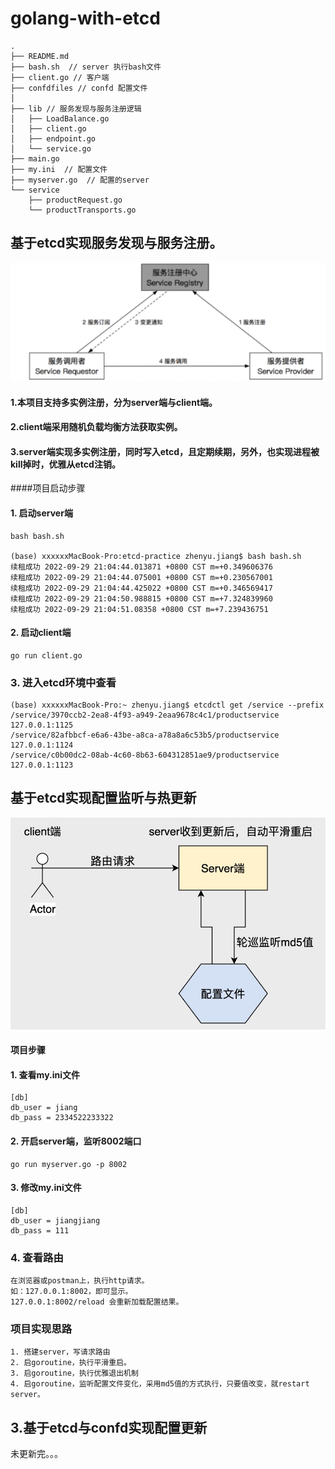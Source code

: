 # golang-with-etcd
```bigquery
.
├── README.md
├── bash.sh  // server 执行bash文件
├── client.go // 客户端
├── confdfiles // confd 配置文件
│   
├── lib // 服务发现与服务注册逻辑
│   ├── LoadBalance.go
│   ├── client.go
│   ├── endpoint.go
│   └── service.go
├── main.go
├── my.ini  // 配置文件
├── myserver.go  // 配置的server
└── service 
    ├── productRequest.go
    └── productTransports.go

```
## 基于etcd实现服务发现与服务注册。
![1](https://github.com/googs1025/golang-with-etcd/blob/main/image/82192dd67a584bc9828e24e9f27f4a96.png?ram=true)
#### 1.本项目支持多实例注册，分为server端与client端。
#### 2.client端采用随机负载均衡方法获取实例。
#### 3.server端实现多实例注册，同时写入etcd，且定期续期，另外，也实现进程被kill掉时，优雅从etcd注销。
####项目启动步骤
#### 1. 启动server端
```bigquery
bash bash.sh 

(base) xxxxxxMacBook-Pro:etcd-practice zhenyu.jiang$ bash bash.sh 
续租成功 2022-09-29 21:04:44.013871 +0800 CST m=+0.349606376
续租成功 2022-09-29 21:04:44.075001 +0800 CST m=+0.230567001
续租成功 2022-09-29 21:04:44.425022 +0800 CST m=+0.346569417
续租成功 2022-09-29 21:04:50.988815 +0800 CST m=+7.324839960
续租成功 2022-09-29 21:04:51.08358 +0800 CST m=+7.239436751
```
#### 2. 启动client端
```bigquery
go run client.go
```

### 3. 进入etcd环境中查看
```bigquery
(base) xxxxxxMacBook-Pro:~ zhenyu.jiang$ etcdctl get /service --prefix
/service/3970ccb2-2ea8-4f93-a949-2eaa9678c4c1/productservice
127.0.0.1:1125
/service/82afbbcf-e6a6-43be-a8ca-a78a8a6c53b5/productservice
127.0.0.1:1124
/service/c0b00dc2-08ab-4c60-8b63-604312851ae9/productservice
127.0.0.1:1123
```



## 基于etcd实现配置监听与热更新
![1](https://github.com/googs1025/golang-with-etcd/blob/main/image/%E6%B5%81%E7%A8%8B%E5%9B%BE%20(1).jpg?raw=true)
#### 项目步骤
#### 1. 查看my.ini文件
```bigquery
[db]
db_user = jiang
db_pass = 2334522233322
```

#### 2. 开启server端，监听8002端口
```bigquery
go run myserver.go -p 8002
```

#### 3. 修改my.ini文件
```bigquery
[db]
db_user = jiangjiang
db_pass = 111
```
### 4. 查看路由
```bigquery
在浏览器或postman上，执行http请求。
如：127.0.0.1:8002，即可显示。
127.0.0.1:8002/reload 会重新加载配置结果。
```

### 项目实现思路
```bigquery
1. 搭建server，写请求路由
2. 启goroutine，执行平滑重启。
3. 启goroutine，执行优雅退出机制
4. 启goroutine，监听配置文件变化，采用md5值的方式执行，只要值改变，就restart server。
```

## 3.基于etcd与confd实现配置更新
未更新完。。。


